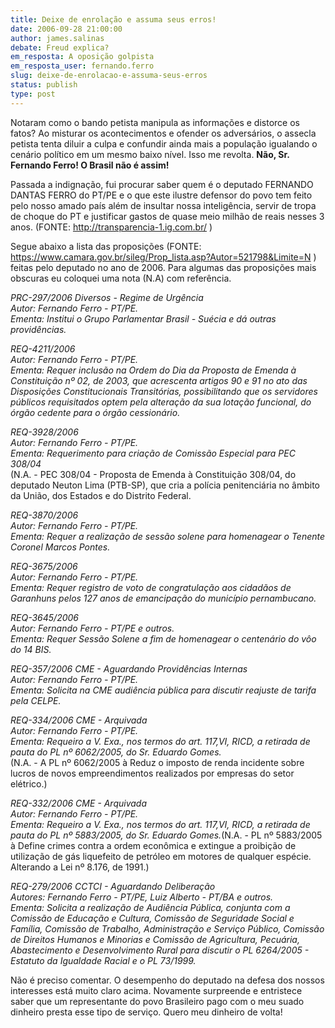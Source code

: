 ```yaml
---
title: Deixe de enrolação e assuma seus erros!
date: 2006-09-28 21:00:00
author: james.salinas
debate: Freud explica?
em_resposta: A oposição golpista
em_resposta_user: fernando.ferro
slug: deixe-de-enrolacao-e-assuma-seus-erros
status: publish 
type: post
---
```


Notaram como o bando petista manipula as informações e distorce os fatos? Ao misturar os acontecimentos e ofender os adversários, o assecla petista tenta diluir a culpa e confundir ainda mais a população igualando o cenário político em um mesmo baixo nível. Isso me revolta. **Não, Sr. Fernando Ferro! O Brasil não é assim!**


Passada a indignação, fui procurar saber quem é o deputado FERNANDO DANTAS FERRO do PT/PE e o que este ilustre defensor do povo tem feito pelo nosso amado país além de insultar nossa inteligência, servir de tropa de choque do PT e justificar gastos de quase meio milhão de reais nesses 3 anos. (FONTE: <http://transparencia-1.ig.com.br/> )


Segue abaixo a lista das proposições (FONTE: <https://www.camara.gov.br/sileg/Prop_lista.asp?Autor=521798&Limite=N> ) feitas pelo deputado no ano de 2006. Para algumas das proposições mais obscuras eu coloquei uma nota (N.A) com referência.


*PRC-297/2006 Diversos - Regime de Urgência   
Autor: Fernando Ferro - PT/PE.   
Ementa: Institui o Grupo Parlamentar Brasil - Suécia e dá outras providências.*


*REQ-4211/2006   
Autor: Fernando Ferro - PT/PE.   
Ementa: Requer inclusão na Ordem do Dia da Proposta de Emenda à Constituição nº 02, de 2003, que acrescenta artigos 90 e 91 no ato das Disposições Constitucionais Transitórias, possibilitando que os servidores públicos requisitados optem pela alteração da sua lotação funcional, do órgão cedente para o órgão cessionário.* 


*REQ-3928/2006   
Autor: Fernando Ferro - PT/PE.   
Ementa: Requerimento para criação de Comissão Especial para PEC 308/04*  
(N.A. - PEC 308/04 - Proposta de Emenda à Constituição 308/04, do deputado Neuton Lima (PTB-SP), que cria a polícia penitenciária no âmbito da União, dos Estados e do Distrito Federal.


*REQ-3870/2006   
Autor: Fernando Ferro - PT/PE.   
Ementa: Requer a realização de sessão solene para homenagear o Tenente Coronel Marcos Pontes.*


*REQ-3675/2006   
Autor: Fernando Ferro - PT/PE.   
Ementa: Requer registro de voto de congratulação aos cidadãos de Garanhuns pelos 127 anos de emancipação do município pernambucano.*


*REQ-3645/2006  
Autor: Fernando Ferro - PT/PE e outros.  
Ementa: Requer Sessão Solene a fim de homenagear o centenário do vôo do 14 BIS.*


*REQ-357/2006 CME - Aguardando Providências Internas   
Autor: Fernando Ferro - PT/PE.   
Ementa: Solicita na CME audiência pública para discutir reajuste de tarifa pela CELPE.*


*REQ-334/2006 CME - Arquivada   
Autor: Fernando Ferro - PT/PE.   
Ementa: Requeiro a V. Exa., nos termos do art. 117,VI, RICD, a retirada de pauta do PL nº 6062/2005, do Sr. Eduardo Gomes.*  
(N.A. - A PL nº 6062/2005 à Reduz o imposto de renda incidente sobre lucros de novos empreendimentos realizados por empresas do setor elétrico.)


*REQ-332/2006 CME - Arquivada   
Autor: Fernando Ferro - PT/PE.   
Ementa: Requeiro a V. Exa., nos termos do art. 117,VI, RICD, a retirada de pauta do PL nº 5883/2005, do Sr. Eduardo Gomes.*(N.A. - PL nº 5883/2005 à Define crimes contra a ordem econômica e extingue a proibição de utilização de gás liquefeito de petróleo em motores de qualquer espécie. Alterando a Lei nº 8.176, de 1991.)


*REQ-279/2006 CCTCI - Aguardando Deliberação   
Autores: Fernando Ferro - PT/PE, Luiz Alberto - PT/BA e outros.  
Ementa: Solicita a realização de Audiência Pública, conjunta com a Comissão de Educação e Cultura, Comissão de Seguridade Social e Família, Comissão de Trabalho, Administração e Serviço Público, Comissão de Direitos Humanos e Minorias e Comissão de Agricultura, Pecuária, Abastecimento e Desenvolvimento Rural para discutir o PL 6264/2005 - Estatuto da Igualdade Racial e o PL 73/1999.* 


Não é preciso comentar. O desempenho do deputado na defesa dos nossos interesses está muito claro acima. Novamente surpreende e entristece saber que um representante do povo Brasileiro pago com o meu suado dinheiro presta esse tipo de serviço. Quero meu dinheiro de volta!


 



